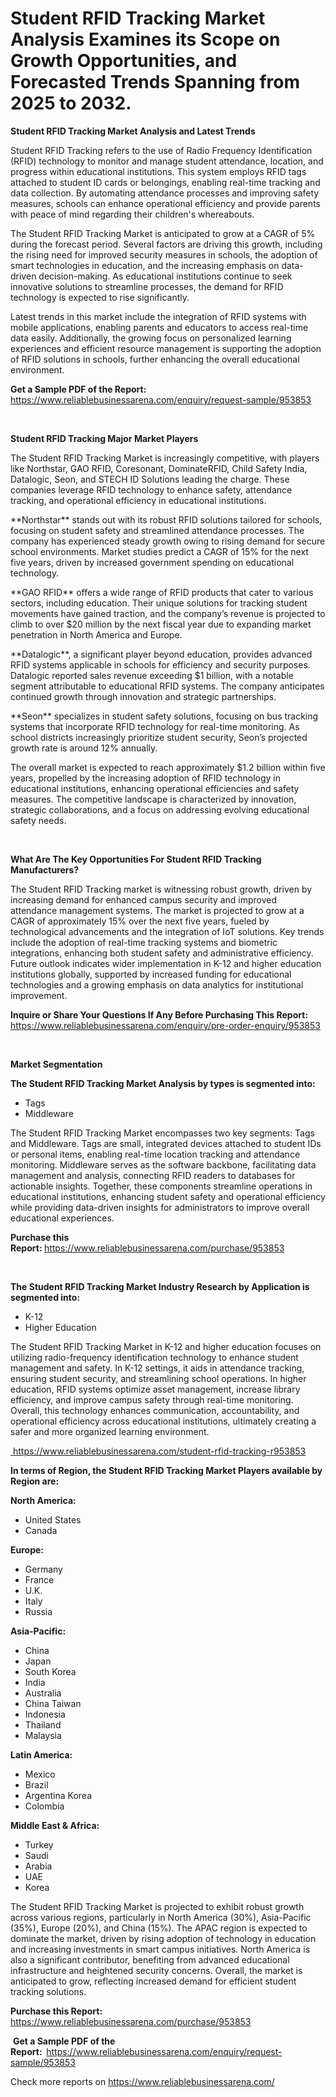 <p><h1>Student RFID Tracking Market Analysis Examines its Scope on Growth Opportunities, and Forecasted Trends Spanning from 2025 to 2032.</h1></p><p><strong>Student RFID Tracking Market Analysis and Latest Trends</strong></p>
<p><p>Student RFID Tracking refers to the use of Radio Frequency Identification (RFID) technology to monitor and manage student attendance, location, and progress within educational institutions. This system employs RFID tags attached to student ID cards or belongings, enabling real-time tracking and data collection. By automating attendance processes and improving safety measures, schools can enhance operational efficiency and provide parents with peace of mind regarding their children's whereabouts.</p><p>The Student RFID Tracking Market is anticipated to grow at a CAGR of 5% during the forecast period. Several factors are driving this growth, including the rising need for improved security measures in schools, the adoption of smart technologies in education, and the increasing emphasis on data-driven decision-making. As educational institutions continue to seek innovative solutions to streamline processes, the demand for RFID technology is expected to rise significantly.</p><p>Latest trends in this market include the integration of RFID systems with mobile applications, enabling parents and educators to access real-time data easily. Additionally, the growing focus on personalized learning experiences and efficient resource management is supporting the adoption of RFID solutions in schools, further enhancing the overall educational environment.</p></p>
<p><strong>Get a Sample PDF of the Report:&nbsp;</strong> <a href="https://www.reliablebusinessarena.com/enquiry/request-sample/953853?utm_campaign=2146&utm_medium=2&utm_source=Github&utm_content=ia&utm_term=07032025&utm_id=student-rfid-tracking">https://www.reliablebusinessarena.com/enquiry/request-sample/953853</a></p>
<p>&nbsp;</p>
<p><strong>Student RFID Tracking Major Market Players</strong></p>
<p><p>The Student RFID Tracking Market is increasingly competitive, with players like Northstar, GAO RFID, Coresonant, DominateRFID, Child Safety India, Datalogic, Seon, and STECH ID Solutions leading the charge. These companies leverage RFID technology to enhance safety, attendance tracking, and operational efficiency in educational institutions.</p><p>**Northstar** stands out with its robust RFID solutions tailored for schools, focusing on student safety and streamlined attendance processes. The company has experienced steady growth owing to rising demand for secure school environments. Market studies predict a CAGR of 15% for the next five years, driven by increased government spending on educational technology.</p><p>**GAO RFID** offers a wide range of RFID products that cater to various sectors, including education. Their unique solutions for tracking student movements have gained traction, and the company’s revenue is projected to climb to over $20 million by the next fiscal year due to expanding market penetration in North America and Europe.</p><p>**Datalogic**, a significant player beyond education, provides advanced RFID systems applicable in schools for efficiency and security purposes. Datalogic reported sales revenue exceeding $1 billion, with a notable segment attributable to educational RFID systems. The company anticipates continued growth through innovation and strategic partnerships.</p><p>**Seon** specializes in student safety solutions, focusing on bus tracking systems that incorporate RFID technology for real-time monitoring. As school districts increasingly prioritize student security, Seon’s projected growth rate is around 12% annually.</p><p>The overall market is expected to reach approximately $1.2 billion within five years, propelled by the increasing adoption of RFID technology in educational institutions, enhancing operational efficiencies and safety measures. The competitive landscape is characterized by innovation, strategic collaborations, and a focus on addressing evolving educational safety needs.</p></p>
<p>&nbsp;</p>
<p><strong>What Are The Key Opportunities For Student RFID Tracking Manufacturers?</strong></p>
<p><p>The Student RFID Tracking market is witnessing robust growth, driven by increasing demand for enhanced campus security and improved attendance management systems. The market is projected to grow at a CAGR of approximately 15% over the next five years, fueled by technological advancements and the integration of IoT solutions. Key trends include the adoption of real-time tracking systems and biometric integrations, enhancing both student safety and administrative efficiency. Future outlook indicates wider implementation in K-12 and higher education institutions globally, supported by increased funding for educational technologies and a growing emphasis on data analytics for institutional improvement.</p></p>
<p><strong>Inquire or Share Your Questions If Any Before Purchasing This Report:</strong> <a href="https://www.reliablebusinessarena.com/enquiry/pre-order-enquiry/953853?utm_campaign=2146&utm_medium=2&utm_source=Github&utm_content=ia&utm_term=07032025&utm_id=student-rfid-tracking">https://www.reliablebusinessarena.com/enquiry/pre-order-enquiry/953853</a></p>
<p>&nbsp;</p>
<p><strong>Market Segmentation</strong></p>
<p><strong>The Student RFID Tracking Market Analysis by types is segmented into:</strong></p>
<p><ul><li>Tags</li><li>Middleware</li></ul></p>
<p><p>The Student RFID Tracking Market encompasses two key segments: Tags and Middleware. Tags are small, integrated devices attached to student IDs or personal items, enabling real-time location tracking and attendance monitoring. Middleware serves as the software backbone, facilitating data management and analysis, connecting RFID readers to databases for actionable insights. Together, these components streamline operations in educational institutions, enhancing student safety and operational efficiency while providing data-driven insights for administrators to improve overall educational experiences.</p></p>
<p><strong>Purchase this Report:&nbsp;</strong><a href="https://www.reliablebusinessarena.com/purchase/953853?utm_campaign=2146&utm_medium=2&utm_source=Github&utm_content=ia&utm_term=07032025&utm_id=student-rfid-tracking">https://www.reliablebusinessarena.com/purchase/953853</a></p>
<p>&nbsp;</p>
<p><strong>The Student RFID Tracking Market Industry Research by Application is segmented into:</strong></p>
<p><ul><li>K-12</li><li>Higher Education</li></ul></p>
<p><p>The Student RFID Tracking Market in K-12 and higher education focuses on utilizing radio-frequency identification technology to enhance student management and safety. In K-12 settings, it aids in attendance tracking, ensuring student security, and streamlining school operations. In higher education, RFID systems optimize asset management, increase library efficiency, and improve campus safety through real-time monitoring. Overall, this technology enhances communication, accountability, and operational efficiency across educational institutions, ultimately creating a safer and more organized learning environment.</p></p>
<p><a href="https://www.reliablebusinessarena.com/student-rfid-tracking-r953853?utm_campaign=2146&utm_medium=2&utm_source=Github&utm_content=ia&utm_term=07032025&utm_id=student-rfid-tracking">&nbsp;https://www.reliablebusinessarena.com/student-rfid-tracking-r953853</a></p>
<p><strong>In terms of Region, the Student RFID Tracking Market Players available by Region are:</strong></p>
<p>
    <p> <strong> North America: </strong>
        <ul>
            <li>United States</li>
            <li>Canada</li>
        </ul>
        </p> 
    <p> <strong> Europe: </strong>
        <ul>
            <li>Germany</li>
            <li>France</li>
            <li>U.K.</li>
            <li>Italy</li>
            <li>Russia</li>
        </ul>
        </p> 
    <p> <strong> Asia-Pacific: </strong>
        <ul>
            <li>China</li>
            <li>Japan</li>
            <li>South Korea</li>
            <li>India</li>
            <li>Australia</li>
            <li>China Taiwan</li>
            <li>Indonesia</li>
            <li>Thailand</li>
            <li>Malaysia</li>
        </ul>
        </p> 
    <p> <strong> Latin America: </strong>
        <ul>
            <li>Mexico</li>
            <li>Brazil</li>
            <li>Argentina Korea</li>
            <li>Colombia</li>
        </ul>
        </p> 
    <p> <strong> Middle East & Africa: </strong>
        <ul>
            <li>Turkey</li>
            <li>Saudi</li>
            <li>Arabia</li>
            <li>UAE</li>
            <li>Korea</li>
        </ul>
    </p>
    </p>
<p><p>The Student RFID Tracking Market is projected to exhibit robust growth across various regions, particularly in North America (30%), Asia-Pacific (35%), Europe (20%), and China (15%). The APAC region is expected to dominate the market, driven by rising adoption of technology in education and increasing investments in smart campus initiatives. North America is also a significant contributor, benefiting from advanced educational infrastructure and heightened security concerns. Overall, the market is anticipated to grow, reflecting increased demand for efficient student tracking solutions.</p></p>
<p><strong>Purchase this Report: </strong><a href="https://www.reliablebusinessarena.com/purchase/953853?utm_campaign=2146&utm_medium=2&utm_source=Github&utm_content=ia&utm_term=07032025&utm_id=student-rfid-tracking">https://www.reliablebusinessarena.com/purchase/953853</a></p>
<p>&nbsp;<strong>Get a Sample PDF of the Report:&nbsp;&nbsp;</strong><a href="https://www.reliablebusinessarena.com/enquiry/request-sample/953853?utm_campaign=2146&utm_medium=2&utm_source=Github&utm_content=ia&utm_term=07032025&utm_id=student-rfid-tracking">https://www.reliablebusinessarena.com/enquiry/request-sample/953853</a></p>
<p><strong></strong></p>
<p>Check more reports on <a href="https://www.reliablebusinessarena.com/?utm_campaign=2146&utm_medium=2&utm_source=Github&utm_content=ia&utm_term=07032025&utm_id=student-rfid-tracking">https://www.reliablebusinessarena.com/</a></p>